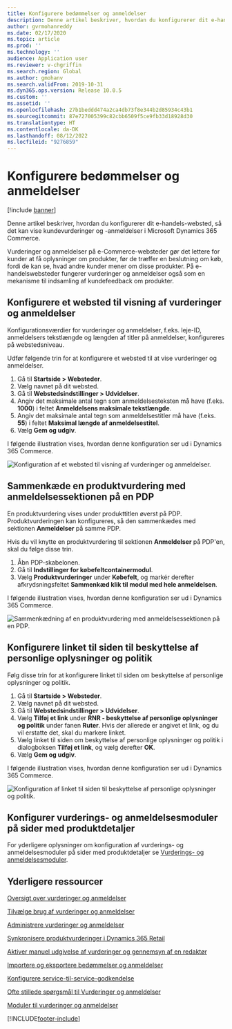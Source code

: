 ```yaml
---
title: Konfigurere bedømmelser og anmeldelser
description: Denne artikel beskriver, hvordan du konfigurerer dit e-handels-websted, så det kan vise kundevurderinger og -anmeldelser i Microsoft Dynamics 365 Commerce.
author: gvrmohanreddy
ms.date: 02/17/2020
ms.topic: article
ms.prod: ''
ms.technology: ''
audience: Application user
ms.reviewer: v-chgriffin
ms.search.region: Global
ms.author: gmohanv
ms.search.validFrom: 2019-10-31
ms.dyn365.ops.version: Release 10.0.5
ms.custom: ''
ms.assetid: ''
ms.openlocfilehash: 27b1beddd474a2ca4db73f8e344b2d85934c43b1
ms.sourcegitcommit: 87e727005399c82cbb6509f5ce9fb33d18928d30
ms.translationtype: HT
ms.contentlocale: da-DK
ms.lasthandoff: 08/12/2022
ms.locfileid: "9276859"
---
```

# <a name="configure-ratings-and-reviews"></a>Konfigurere bedømmelser og anmeldelser

[!include [banner](includes/banner.md)]

Denne artikel beskriver, hvordan du konfigurerer dit e-handels-websted, så det kan vise kundevurderinger og -anmeldelser i Microsoft Dynamics 365 Commerce.

Vurderinger og anmeldelser på e-Commerce-websteder gør det lettere for kunder at få oplysninger om produkter, før de træffer en beslutning om køb, fordi de kan se, hvad andre kunder mener om disse produkter. På e-handelswebsteder fungerer vurderinger og anmeldelser også som en mekanisme til indsamling af kundefeedback om produkter. 

## <a name="configure-a-site-to-show-ratings-and-reviews"></a>Konfigurere et websted til visning af vurderinger og anmeldelser

Konfigurationsværdier for vurderinger og anmeldelser, f.eks. leje-ID, anmeldelsers tekstlængde og længden af titler på anmeldelser, konfigureres på webstedsniveau. 

Udfør følgende trin for at konfigurere et websted til at vise vurderinger og anmeldelser. 

1. Gå til **Startside \> Websteder**.
1. Vælg navnet på dit websted. 
1. Gå til **Webstedsindstillinger \> Udvidelser**. 
1. Angiv det maksimale antal tegn som anmeldelsesteksten må have (f.eks. **1000**) i feltet **Anmeldelsens maksimale tekstlængde**. 
1. Angiv det maksimale antal tegn som anmeldelsestitler må have (f.eks. **55**) i feltet **Maksimal længde af anmeldelsestitel**. 
1. Vælg **Gem og udgiv**. 

I følgende illustration vises, hvordan denne konfiguration ser ud i Dynamics 365 Commerce.

![Konfiguration af et websted til visning af vurderinger og anmeldelser.](media/rnr-eCommerce-site-appsettings.png)

## <a name="link-a-product-rating-to-the-reviews-section-of-a-pdp"></a>Sammenkæde en produktvurdering med anmeldelsessektionen på en PDP

En produktvurdering vises under produkttitlen øverst på PDP. Produktvurderingen kan konfigureres, så den sammenkædes med sektionen **Anmeldelser** på samme PDP. 

Hvis du vil knytte en produktvurdering til sektionen **Anmeldelser** på PDP'en, skal du følge disse trin.

1. Åbn PDP-skabelonen. 
1. Gå til **Indstillinger for købefeltcontainermodul**.
1. Vælg **Produktvurderinger** under **Købefelt**, og markér derefter afkrydsningsfeltet **Sammenkæd klik til modul med hele anmeldelsen**.

I følgende illustration vises, hvordan denne konfiguration ser ud i Dynamics 365 Commerce.

![Sammenkædning af en produktvurdering med anmeldelsessektionen på en PDP.](media/rnr-eCommerce-buy-box-rating-summary.png)

## <a name="configure-the-link-for-the-privacy-and-policy-page"></a>Konfigurere linket til siden til beskyttelse af personlige oplysninger og politik

Følg disse trin for at konfigurere linket til siden om beskyttelse af personlige oplysninger og politik.

1. Gå til **Startside \> Websteder**.
1. Vælg navnet på dit websted. 
1. Gå til **Webstedsindstillinger \> Udvidelser**.
1. Vælg **Tilføj et link** under **RNR - beskyttelse af personlige oplysninger og politik** under fanen **Ruter**. Hvis der allerede er angivet et link, og du vil erstatte det, skal du markere linket. 
1. Vælg linket til siden om beskyttelse af personlige oplysninger og politik i dialogboksen **Tilføj et link**, og vælg derefter **OK**. 
1. Vælg **Gem og udgiv**. 

I følgende illustration vises, hvordan denne konfiguration ser ud i Dynamics 365 Commerce.

![Konfiguration af linket til siden til beskyttelse af personlige oplysninger og politik.](media/rnr-eCommerce-rnr-privacy-policy-link.png)

## <a name="configure-ratings-and-reviews-modules-on-product-details-pages"></a>Konfigurer vurderings- og anmeldelsesmoduler på sider med produktdetaljer

For yderligere oplysninger om konfiguration af vurderings- og anmeldelsesmoduler på sider med produktdetaljer se [Vurderings- og anmeldelsesmoduler](ratings-reviews-modules.md).

## <a name="additional-resources"></a>Yderligere ressourcer

[Oversigt over vurderinger og anmeldelser](ratings-reviews-overview.md)

[Tilvælge brug af vurderinger og anmeldelser](opt-in-ratings-reviews.md)

[Administrere vurderinger og anmeldelser](manage-reviews.md)

[Synkronisere produktvurderinger i Dynamics 365 Retail](sync-product-ratings.md)

[Aktiver manuel udgivelse af vurderinger og gennemsyn af en redaktør](manual-publish-rating-reviews.md)

[Importere og eksportere bedømmelser og anmeldelser](import-export-reviews.md)

[Konfigurere service-til-service-godkendelse](service-to-service-auth.md)

[Ofte stillede spørgsmål til Vurderinger og anmeldelser](ratings-reviews-faq.md)

[Moduler til vurderinger og anmeldelser](ratings-reviews-modules.md)


[!INCLUDE[footer-include](../includes/footer-banner.md)]

